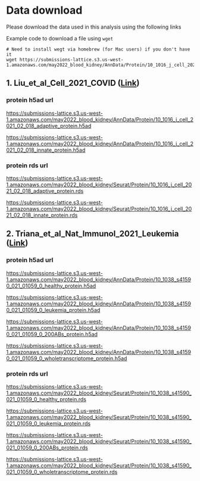 # Data download

Please download the data used in this analysis using the following links

Example code to download a file using `wget`
```{bash, engine.opts='-l'}
# Need to install wegt via homebrew (for Mac users) if you don't have it
wget https://submissions-lattice.s3.us-west-1.amazonaws.com/may2022_blood_kidney/AnnData/Protein/10_1016_j_cell_2021_02_018_adaptive_protein.h5ad
```

## 1.  Liu_et_al_Cell_2021_COVID ([Link](https://doi.org/10.1016/j.cell.2021.02.018)) 

### protein h5ad url

https://submissions-lattice.s3.us-west-1.amazonaws.com/may2022_blood_kidney/AnnData/Protein/10_1016_j_cell_2021_02_018_adaptive_protein.h5ad

https://submissions-lattice.s3.us-west-1.amazonaws.com/may2022_blood_kidney/AnnData/Protein/10_1016_j_cell_2021_02_018_innate_protein.h5ad

### protein rds url

https://submissions-lattice.s3.us-west-1.amazonaws.com/may2022_blood_kidney/Seurat/Protein/10_1016_j_cell_2021_02_018_adaptive_protein.rds

https://submissions-lattice.s3.us-west-1.amazonaws.com/may2022_blood_kidney/Seurat/Protein/10_1016_j_cell_2021_02_018_innate_protein.rds


## 2.  Triana_et_al_Nat_Immunol_2021_Leukemia ([Link](https://doi.org/10.1038/s41590-021-01059-0))

### protein h5ad url

https://submissions-lattice.s3.us-west-1.amazonaws.com/may2022_blood_kidney/AnnData/Protein/10_1038_s41590_021_01059_0_healthy_protein.h5ad

https://submissions-lattice.s3.us-west-1.amazonaws.com/may2022_blood_kidney/AnnData/Protein/10_1038_s41590_021_01059_0_leukemia_protein.h5ad

https://submissions-lattice.s3.us-west-1.amazonaws.com/may2022_blood_kidney/AnnData/Protein/10_1038_s41590_021_01059_0_200ABs_protein.h5ad

https://submissions-lattice.s3.us-west-1.amazonaws.com/may2022_blood_kidney/AnnData/Protein/10_1038_s41590_021_01059_0_wholetranscriptome_protein.h5ad

### protein rds url

https://submissions-lattice.s3.us-west-1.amazonaws.com/may2022_blood_kidney/Seurat/Protein/10_1038_s41590_021_01059_0_healthy_protein.rds

https://submissions-lattice.s3.us-west-1.amazonaws.com/may2022_blood_kidney/Seurat/Protein/10_1038_s41590_021_01059_0_leukemia_protein.rds

https://submissions-lattice.s3.us-west-1.amazonaws.com/may2022_blood_kidney/Seurat/Protein/10_1038_s41590_021_01059_0_200ABs_protein.rds

https://submissions-lattice.s3.us-west-1.amazonaws.com/may2022_blood_kidney/Seurat/Protein/10_1038_s41590_021_01059_0_wholetranscriptome_protein.rds





